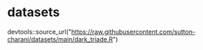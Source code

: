 # datasets
devtools::source_url("https://raw.githubusercontent.com/sutton-charani/datasets/main/dark_triade.R")
